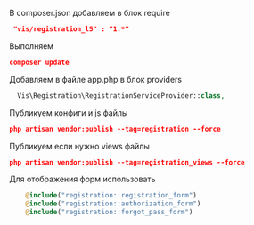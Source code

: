 В composer.json добавляем в блок require
```json
 "vis/registration_l5" : "1.*"
```
Выполняем
```json
composer update
```
Добавляем в файле app.php в блок providers
```php
  Vis\Registration\RegistrationServiceProvider::class,
```
Публикуем конфиги и js файлы
```json
php artisan vendor:publish --tag=registration --force
```
Публикуем если нужно views файлы
```json
php artisan vendor:publish --tag=registration_views --force
```
Для отображения форм использовать
```php
    @include("registration::registration_form")
    @include("registration::authorization_form")
    @include("registration::forgot_pass_form")
```